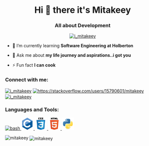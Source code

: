 <h1 align="center">Hi 👋 there it's Mitakeey</h1>
<h3 align="center">All about Development</h3>

<p align="center"> <a href="https://twitter.com/i_mitakeey" target="blank"><img src="https://img.shields.io/twitter/follow/i_mitakeey?logo=twitter&style=for-the-badge" alt="i_mitakeey" /></a> </p>

- 🌱 I’m currently learning **Software Engineering at Holberton**

- 💬 Ask me about **my life journey and aspirations..i got you**

- ⚡ Fun fact **I can cook**

<h3 align="left">Connect with me:</h3>
<p align="left">
<a href="https://twitter.com/i_mitakeey" target="blank"><img align="center" src="https://raw.githubusercontent.com/rahuldkjain/github-profile-readme-generator/master/src/images/icons/Social/twitter.svg" alt="i_mitakeey" height="30" width="40" /></a>
<a href="https://stackoverflow.com/users/https://stackoverflow.com/users/15790601/mitakeey" target="blank"><img align="center" src="https://raw.githubusercontent.com/rahuldkjain/github-profile-readme-generator/master/src/images/icons/Social/stack-overflow.svg" alt="https://stackoverflow.com/users/15790601/mitakeey" height="30" width="40" /></a>
<a href="https://instagram.com/i_mitakeey" target="blank"><img align="center" src="https://raw.githubusercontent.com/rahuldkjain/github-profile-readme-generator/master/src/images/icons/Social/instagram.svg" alt="i_mitakeey" height="30" width="40" /></a>
</p>

<h3 align="left">Languages and Tools:</h3>
<p align="left"> <a href="https://www.gnu.org/software/bash/" target="_blank"> <img src="https://www.vectorlogo.zone/logos/gnu_bash/gnu_bash-icon.svg" alt="bash" width="40" height="40"/> </a> <a href="https://www.cprogramming.com/" target="_blank"> <img src="https://raw.githubusercontent.com/devicons/devicon/master/icons/c/c-original.svg" alt="c" width="40" height="40"/> </a> <a href="https://www.w3schools.com/css/" target="_blank"> <img src="https://raw.githubusercontent.com/devicons/devicon/master/icons/css3/css3-original-wordmark.svg" alt="css3" width="40" height="40"/> </a> <a href="https://www.w3.org/html/" target="_blank"> <img src="https://raw.githubusercontent.com/devicons/devicon/master/icons/html5/html5-original-wordmark.svg" alt="html5" width="40" height="40"/> </a> <a href="https://www.python.org" target="_blank"> <img src="https://raw.githubusercontent.com/devicons/devicon/master/icons/python/python-original.svg" alt="python" width="40" height="40"/> </a> </p>

<p><img align="left" src="https://github-readme-stats.vercel.app/api/top-langs?username=mitakeey&show_icons=true&locale=en&layout=compact" alt="mitakeey" /></p>

<p>&nbsp;<img align="center" src="https://github-readme-stats.vercel.app/api?username=mitakeey&show_icons=true&locale=en" alt="mitakeey" /></p>



<!--
**mitakeey/mitakeey** is a ✨ _special_ ✨ repository because its `README.md` (this file) appears on your GitHub profile.

Here are some ideas to get you started:

- 🔭 I’m currently working on ...
- 🌱 I’m currently learning A sprint Software Engineering course with Holberton-ALX
- 👯 I’m looking to collaborate on ...
- 🤔 I’m looking for help with ...
- 💬 Ask me about ...
- 📫 How to reach me: ...
- 😄 Pronouns: ...
-⚡ Fun fact: I can cook you the best meal :shushing_face:
-->
